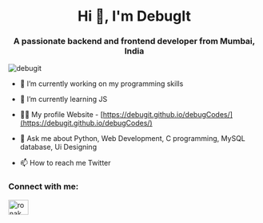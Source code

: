 <h1 align="center">Hi 👋, I'm DebugIt</h1>
<h3 align="center">A passionate backend and frontend developer from Mumbai, India</h3>

<p align="left"> <img src="https://komarev.com/ghpvc/?username=debugit&label=Profile%20views&color=0e75b6&style=flat" alt="debugit" /> </p>

- 🔭 I’m currently working on my programming skills

- 🌱 I’m currently learning JS

- 👨‍💻 My profile Website - [https://debugit.github.io/debugCodes/](https://debugit.github.io/debugCodes/)

- 💬 Ask me about Python, Web Development, C programming, MySQL database, Ui Designing

- 📫 How to reach me Twitter



<h3 align="left">Connect with me:</h3>
<p align="left">
<a href="https://twitter.com/ronak_7592" target="blank"><img align="center" src="https://raw.githubusercontent.com/rahuldkjain/github-profile-readme-generator/master/src/images/icons/Social/twitter.svg" alt="ronak_7592" height="30" width="40" /></a>
</p>


